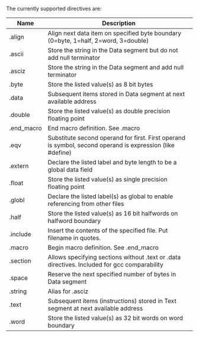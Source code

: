 The currently supported directives are:

| Name | Description|
|------|------------|
|.align|Align next data item on specified byte boundary (0=byte, 1=half, 2=word, 3=double)|
|.ascii|Store the string in the Data segment but do not add null terminator|
|.asciz|Store the string in the Data segment and add null terminator|
|.byte|Store the listed value(s) as 8 bit bytes|
|.data|Subsequent items stored in Data segment at next available address|
|.double|Store the listed value(s) as double precision floating point|
|.end_macro|End macro definition.  See .macro|
|.eqv|Substitute second operand for first. First operand is symbol, second operand is expression (like #define)|
|.extern|Declare the listed label and byte length to be a global data field|
|.float|Store the listed value(s) as single precision floating point|
|.globl|Declare the listed label(s) as global to enable referencing from other files|
|.half|Store the listed value(s) as 16 bit halfwords on halfword boundary|
|.include|Insert the contents of the specified file.  Put filename in quotes.|
|.macro|Begin macro definition.  See .end_macro|
|.section|Allows specifying sections without .text or .data directives. Included for gcc comparability|
|.space|Reserve the next specified number of bytes in Data segment|
|.string|Alias for .asciz|
|.text|Subsequent items (instructions) stored in Text segment at next available address|
|.word|Store the listed value(s) as 32 bit words on word boundary|

